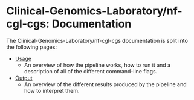 # Clinical-Genomics-Laboratory/nf-cgl-cgs: Documentation

The Clinical-Genomics-Laboratory/nf-cgl-cgs documentation is split into the following pages:

- [Usage](usage.md)
  - An overview of how the pipeline works, how to run it and a description of all of the different command-line flags.
- [Output](output.md)
  - An overview of the different results produced by the pipeline and how to interpret them.
